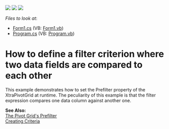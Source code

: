 <!-- default badges list -->
![](https://img.shields.io/endpoint?url=https://codecentral.devexpress.com/api/v1/VersionRange/128581853/13.1.4%2B)
[![](https://img.shields.io/badge/Open_in_DevExpress_Support_Center-FF7200?style=flat-square&logo=DevExpress&logoColor=white)](https://supportcenter.devexpress.com/ticket/details/E625)
[![](https://img.shields.io/badge/📖_How_to_use_DevExpress_Examples-e9f6fc?style=flat-square)](https://docs.devexpress.com/GeneralInformation/403183)
<!-- default badges end -->
<!-- default file list -->
*Files to look at*:

* [Form1.cs](./CS/PrefilterFieldVsField/Form1.cs) (VB: [Form1.vb](./VB/PrefilterFieldVsField/Form1.vb))
* [Program.cs](./CS/PrefilterFieldVsField/Program.cs) (VB: [Program.vb](./VB/PrefilterFieldVsField/Program.vb))
<!-- default file list end -->
# How to define a filter criterion where two data fields are compared to each other


<p>This example demonstrates how to set the Prefilter property of the XtraPivotGrid at runtime. The peculiarity of this example is that the filter expression compares one data column against another one.</p><p><strong>See Also:</strong><br />
<a href="http://documentation.devexpress.com/#WindowsForms/clsDevExpressXtraPivotGridPrefiltertopic">The Pivot Grid's Prefilter</a><br />
<a href="http://documentation.devexpress.com/#XPO/CustomDocument2038">Creating Criteria</a></p>

<br/>


